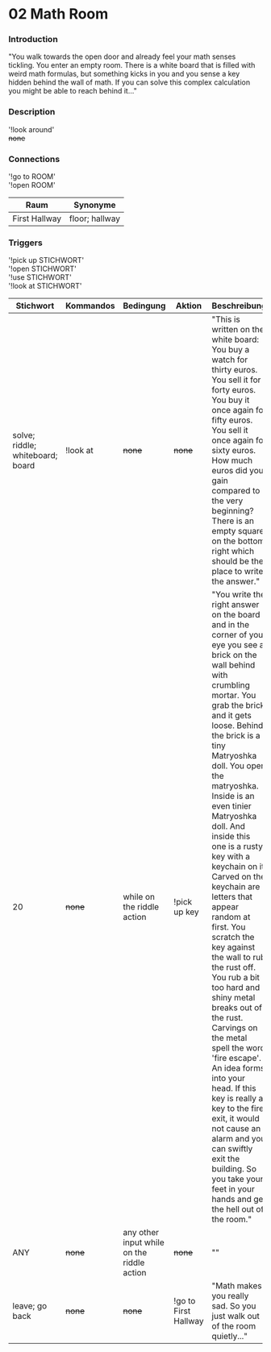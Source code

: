 # 02 Math Room

### Introduction

"You walk towards the open door and already feel your math senses tickling. You enter an empty room. There is a white board that is filled with weird math formulas, but something kicks in you and you sense a key hidden behind the wall of math. If you can solve this complex calculation you might be able to reach behind it..."

### Description

'!look around' <br>
~~none~~

### Connections

'!go to ROOM' <br>
'!open ROOM' <br>

| Raum          | Synonyme       |
| ------------- | -------------- |
| First Hallway | floor; hallway |

### Triggers

'!pick up STICHWORT' <br>
'!open STICHWORT' <br>
'!use STICHWORT' <br>
'!look at STICHWORT' <br>

| Stichwort                        | Kommandos | Bedingung                                  | Aktion               | Beschreibung                                                                                                                                                                                                                                                                                                                                                                                                                                                                                                                                                                                                                                                                                                                                                                                                       |
| -------------------------------- | --------- | ------------------------------------------ | -------------------- | ------------------------------------------------------------------------------------------------------------------------------------------------------------------------------------------------------------------------------------------------------------------------------------------------------------------------------------------------------------------------------------------------------------------------------------------------------------------------------------------------------------------------------------------------------------------------------------------------------------------------------------------------------------------------------------------------------------------------------------------------------------------------------------------------------------------ |
| solve; riddle; whiteboard; board | !look at  | ~~none~~                                   | ~~none~~             | "This is written on the white board: You buy a watch for thirty euros. You sell it for forty euros. You buy it once again for fifty euros. You sell it once again for sixty euros. How much euros did you gain compared to the very beginning? There is an empty square on the bottom right which should be the place to write the answer."                                                                                                                                                                                                                                                                                                                                                                                                                                                                        |
| 20                               | ~~none~~  | while on the riddle action                 | !pick up key         | "You write the right answer on the board and in the corner of your eye you see a brick on the wall behind with crumbling mortar. You grab the brick and it gets loose. Behind the brick is a tiny Matryoshka doll. You open the matryoshka. Inside is an even tinier Matryoshka doll. And inside this one is a rusty key with a keychain on it. Carved on the keychain are letters that appear random at first. You scratch the key against the wall to rub the rust off. You rub a bit too hard and shiny metal breaks out of the rust. Carvings on the metal spell the word 'fire escape'. An idea forms into your head. If this key is really a key to the fire exit, it would not cause an alarm and you can swiftly exit the building. So you take your feet in your hands and get the hell out of the room." |
| ANY                              | ~~none~~  | any other input while on the riddle action | ~~none~~             | ""                                                                                                                                                                                                                                                                                                                                                                                                                                                                                                                                                                                                                                                                                                                                                                                                                 |
| leave; go back                   | ~~none~~  | ~~none~~                                   | !go to First Hallway | "Math makes you really sad. So you just walk out of the room quietly..."                                                                                                                                                                                                                                                                                                                                                                                                                                                                                                                                                                                                                                                                                                                                           |
